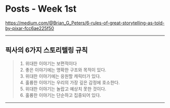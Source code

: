 # Posts - Week 1st

<https://medium.com/@Brian_G_Peters/6-rules-of-great-storytelling-as-told-by-pixar-fcc6ae225f50>

---

## 픽사의 6가지 스토리텔링 규칙

> 1. 위대한 이야기는 보편적이다
> 2. 좋은 이야기에는 명확한 구조와 목적이 있다.
> 3. 위대한 이야기에는 응원할 캐릭터가 있다.
> 4. 훌륭한 이야기는 우리의 가장 깊은 감정에 호소한다.
> 5. 위대한 이야기는 놀랍고 예상치 못한 것이다.
> 6. 훌륭한 이야기는 단순하고 집중되어 있다.

---
